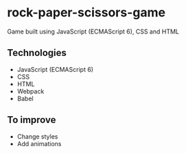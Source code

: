 # rock-paper-scissors-game
Game built using JavaScript (ECMAScript 6), CSS and HTML

## Technologies
* JavaScript (ECMAScript 6)
* CSS
* HTML
* Webpack
* Babel

## To improve
* Change styles
* Add animations
